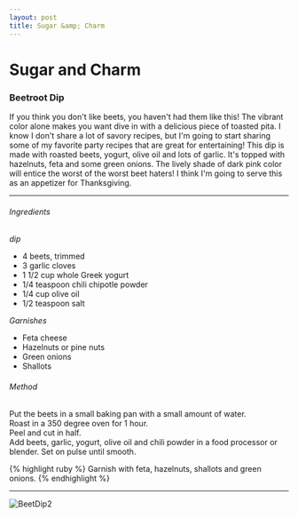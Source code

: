 ```yaml
---
layout: post
title: Sugar &amp; Charm 
---
```


# Sugar and Charm 
### Beetroot Dip

If you think you don't like beets, you haven't had them like this! The vibrant color alone makes you want dive in with a delicious piece of toasted pita. I know I don't share a lot of savory recipes, but I'm going to start sharing some of my favorite party recipes that are great for entertaining! This dip is made with roasted beets, yogurt, olive oil and lots of garlic. It's topped with hazelnuts, feta and some green onions. The lively shade of dark pink color will entice the worst of the worst beet haters! I think I'm going to serve this as an appetizer for Thanksgiving.

---

###### Ingredients
_dip_
- 4 beets, trimmed
- 3 garlic cloves
- 1 1/2 cup whole Greek yogurt
- 1/4 teaspoon chili chipotle powder
- 1/4 cup olive oil
- 1/2 teaspoon salt

_Garnishes_
- Feta cheese
- Hazelnuts or pine nuts
- Green onions
- Shallots


###### Method
Put the beets in a small baking pan with a small amount of water.  
Roast in a 350 degree oven for 1 hour.  
Peel and cut in half.  
Add beets, garlic, yogurt, olive oil and chili powder in a food processor or blender.
Set on pulse until smooth.

{% highlight ruby %}
Garnish with 
    feta, 
    hazelnuts, 
    shallots and 
    green onions.
{% endhighlight %}

---

![BeetDip2][3]

[2]: http://sugarandcharm.com/scwp/wp-content/uploads/2013/10/BeetDip.jpg
[3]: http://sugarandcharm.com/scwp/wp-content/uploads/2013/10/BeetDip2.jpg
[4]: http://sugarandcharm.com/scwp/wp-content/uploads/2013/10/BeetDip3.jpg

